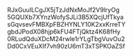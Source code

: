 RJxGuuILCgJX5jTzJdNxMoJf2V9lryOg
5GQUXb7XYnzWofySJLi3B5XQcjUfTkya
sGqvsevFMBXpFBZHYNLY10K2xxKrreTY
gbdJPodX08hjp6kFU4FTjQktz4K68fHy
0RLudQduXDcM24rwle1rYLgTbgVuvOu2
Dd0CxVEuXIf7vh90zU6mT3xTSPKOaZSf
